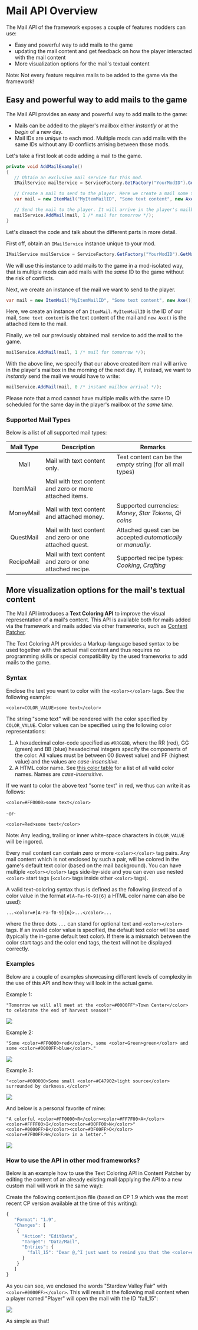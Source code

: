 # Mail API Overview

The Mail API of the framework exposes a couple of features modders can use:
* Easy and powerful way to add mails to the game
* updating the mail content and get feedback on how the player interacted with the mail content
* More visualization options for the mail's textual content

Note: Not every feature requires mails to be added to the game via the framework!

## Easy and powerful way to add mails to the game
The Mail API provides an easy and powerful way to add mails to the game:
* Mails can be added to the player's mailbox either *instantly* or at the *begin* of a new day.
* Mail IDs are *unique* to each mod. Multiple mods can add mails with the same IDs without any ID conflicts arrising between those mods.

Let's take a first look at code adding a mail to the game.
```cs
private void AddMailExample()
{
   // Obtain an exclusive mail service for this mod.
   IMailService mailService = ServiceFactory.GetFactory("YourModID").GetMailService();

   // Create a mail to send to the player. Here we create a mail some textual content and an attached axe.
   var mail = new ItemMail("MyItemMailID", "Some text content", new Axe());

   // Send the mail to the player. It will arrive in the player's mailbox at the beginning of the next day. 
   mailService.AddMail(mail, 1 /* mail for tomorrow */);
}
```
Let's dissect the code and talk about the different parts in more detail.

First off, obtain an ```IMailService``` instance unique to your mod. 
```cs
IMailService mailService = ServiceFactory.GetFactory("YourModID").GetMailService();
```
We will use this instance to add mails to the game in a mod-isolated way, that is multiple mods can add mails with the _same_ ID to the game 
without the risk of conflicts.

Next, we create an instance of the mail we want to send to the player.
```cs
var mail = new ItemMail("MyItemMailID", "Some text content", new Axe());
```
Here, we create an instance of an ```ItemMail```. ```MyItemMailID``` is the ID of our mail, ```Some text content``` is the text content of the mail and ```new Axe()``` is the attached item to the mail.

Finally, we tell our previously obtained mail service to add the mail to the game.
```cs
mailService.AddMail(mail, 1 /* mail for tomorrow */);
```
With the above line, we specify that our above created item mail will arrive in the player's mailbox in the morning of the next day. If, instead, we want to *instantly* send the mail we would have to write:
```cs
mailService.AddMail(mail, 0 /* instant mailbox arrival */);
```
Please note that a mod cannot have multiple mails with the same ID scheduled for the same day in the player's mailbox *at the same time*.

### Supported Mail Types
Below is a list of all supported mail types:

| Mail Type       | Description                                             | Remarks                                                     |
|:---------------:|---------------------------------------------------------| ----------------------------------------------------------- |
| Mail            | Mail with text content only.                            | Text content can be the _empty_ string (for all mail types) |
| ItemMail        | Mail with text content and zero or more attached items. |                                                             |
| MoneyMail       | Mail with text content and attached money.              | Supported currencies: *Money*, *Star Tokens*, *Qi coins*    |
| QuestMail       | Mail with text content and zero or one attached quest.  | Attached quest can be accepted *automatically* or *manually.*  |
| RecipeMail      | Mail with text content and zero or one attached recipe. | Supported recipe types: *Cooking*, *Crafting*               |

## More visualization options for the mail's textual content
The Mail API introduces a **Text Coloring API** to improve the visual representation of a mail's content. This API is available both for mails added via the framework and mails added via other frameworks, such as [Content Patcher](https://github.com/Pathoschild/StardewMods/tree/develop/ContentPatcher).

The Text Coloring API provides a Markup-language based syntax to be used together with the actual mail content and thus requires no programming skills or special compatibility by the used frameworks to add mails to the game.

### Syntax

Enclose the text you want to color with the `<color></color>` tags. See the following example:
```
<color=COLOR_VALUE>some text</color>
```
The string "some text" will be rendered with the color specified by `COLOR_VALUE`. Color values can be specified using the following color representations:
1. A hexadecimal color-code specified as `#RRGGBB`, where the RR (red), GG (green) and BB (blue) hexadecimal integers specify the components of the color. All values must be between 00 (lowest value) and FF (highest value) and the values are *case-insensitive*.
2. A HTML color name. See [this color table](https://htmlcolorcodes.com/color-names/) for a list of all valid color names. Names are *case-insensitive*.

If we want to color the above text "some text" in red, we thus can write it as follows:
```
<color=#FF0000>some text</color>
``` 
-or- 
```
<color=Red>some text</color>
```

Note: Any leading, trailing or inner white-space characters in `COLOR_VALUE` will be ingored.

Every mail content can contain zero or more `<color></color>` tag pairs. Any mail content which is not enclosed by such a pair, will be 
colored in the game's default text color (based on the mail background). You can have multiple `<color></color>` tags side-by-side and you can even use nested `<color>` start tags (`<color>` tags inside other `<color>` tags).

A valid text-coloring syntax thus is defined as the following (instead of a color value in the format `#[A-Fa-f0-9]{6}` a HTML color name can also be used):
```
...<color=#[A-Fa-f0-9]{6}>...</color>...
```
where the three dots `...` can stand for optional text and `<color></color>` tags. If an invalid color value is specified, the default text color will be used (typically the in-game default text color). If there is a mismatch between the color start tags and the color end tags, the text will not be displayed correctly.

### Examples

Below are a couple of examples showcasing different levels of complexity in the use of this API and how they will look in the actual game.

Example 1:
```
"Tomorrow we will all meet at the <color=#0000FF">Town Center</color> to celebrate the end of harvest season!"
```
![](../../../docs/images/mail-service-text-coloring-api-example-1.png)

Example 2:
```
"Some <color=#FF0000>red</color>, some <color=Green>green</color> and some <color=#0000FF>blue</color>."
```
![](../../../docs/images/mail-service-text-coloring-api-example-2.png)

Example 3:
```
"<color=#000000>Some small <color=#C47902>light source</color> surrounded by darkness.</color>"
```
![](../../../docs/images/mail-service-text-coloring-api-example-3.png)

And below is a personal favorite of mine:
```
"A colorful <color=#FF0000>R</color><color=#FF7F00>A</color><color=#FFFF00>I</color><color=#00FF00>N</color>"<color=#0000FF>B</color><color=#3F00FF>O</color><color=#7F00FF>W</color> in a letter."
```
![](../../../docs/images/mail-service-text-coloring-api-example-rainbow.png)

### How to use the API in other mod frameworks?

Below is an example how to use the Text Coloring API in Content Patcher by editing the content of an already existing mail (applying the 
API to a new custom mail will work in the same way):

Create the following content.json file (based on CP 1.9 which was the most recent CP version available at the time of this writing):
```js
{
   "Format": "1.9",
   "Changes": [
    {
      "Action": "EditData",
      "Target": "Data/Mail",
      "Entries": {
        "fall_15": "Dear @,^I just want to remind you that the <color=#0000FF>Stardew Valley Fair</color> is happening tomorrow.^ Don't forget to bring your 9 items for the grange display.^ Remember, the fair starts at 9AM in the town square. See you there!^   -Mayor Lewis"
      }
    }
   ]
}
```
As you can see, we enclosed the words "Stardew Valley Fair" with `<color=#0000FF></color>`. This will result in the following mail content when a player named "Player" will open the mail with the ID "fall_15":

![](../../../docs/images/mail-service-cp-edit-example.png)

As simple as that!
